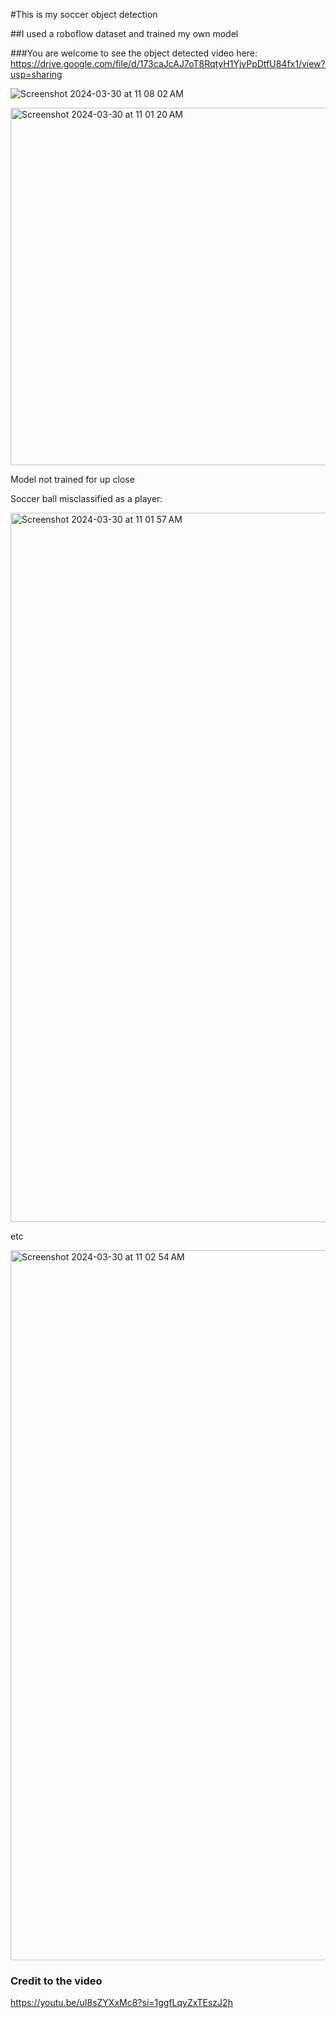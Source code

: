 #This is my soccer object detection

##I used a roboflow dataset and trained my own model

###You are welcome to see the object detected video here:
https://drive.google.com/file/d/173caJcAJ7oT8RqtyH1YjvPpDtfU84fx1/view?usp=sharing 

![Screenshot 2024-03-30 at 11 08 02 AM](https://github.com/AngelicSage/AI/assets/142240060/492e3ca2-2e01-4578-ae30-4b3422eb103c)

<img width="572" alt="Screenshot 2024-03-30 at 11 01 20 AM" src="https://github.com/AngelicSage/AI/assets/142240060/227d4faf-9d4a-4d32-aea3-b25f4ed55901">




Model not trained for up close

Soccer ball misclassified as a player:

<img width="1135" alt="Screenshot 2024-03-30 at 11 01 57 AM" src="https://github.com/AngelicSage/AI/assets/142240060/b393a92f-1a62-4d21-80e5-bccde60ff891">


etc

<img width="1136" alt="Screenshot 2024-03-30 at 11 02 54 AM" src="https://github.com/AngelicSage/AI/assets/142240060/04afa67f-fd35-460b-9d49-b72d55085a03">


### Credit to the video
https://youtu.be/uI8sZYXxMc8?si=1ggfLqyZxTEszJ2h
